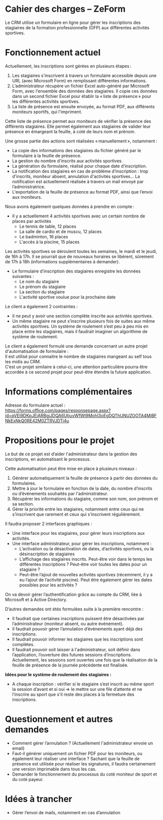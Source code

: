Cahier des charges – ZeForm
===============

Le CRM utilise un formulaire en ligne pour gérer les inscriptions des stagiaires de la formation professionnelle (OFP) aux différentes activités sportives.

# Fonctionnement actuel 

Actuellement, les inscriptions sont gérées en plusieurs étapes :

1. Les stagiaires s'inscrivent à travers un formulaire accessible depuis une URL (avec Microsoft Form) en remplissant différentes informations.
2. L’administrateur récupère un fichier Excel auto-généré par Microsoft Form, avec l'ensemble des données des stagiaires. Il copie ces données dans un second fichier Excel pour établir la « liste de présence » pour les différentes activités sportives.
3. La liste de présence est ensuite envoyée, au format PDF, aux différents moniteurs sportifs, qui l'impriment.

Cette liste de présence permet aux moniteurs de vérifier la présence des différents stagiaires. Elle permet également aux stagiaires de valider leur présence en émargeant la feuille, à coté de leurs nom et prénom.

Une grosse partie des actions sont réalisées « manuellement », notamment :

- La copie des informations des stagiaires du fichier généré par le formulaire à la feuille de présence.
- La gestion du nombre d'inscrits aux activités sportives.
- La génération du formulaire, réalisé pour chaque date d’inscription.
- La notification des stagiaires en cas de problème d’inscription : trop d'inscrits, moniteur absent, annulation d'activités sportives... La notification est actuellement réalisée à travers un mail envoyé par l’administratrice.
- L'exportation de la feuille de présence au format PDF, ainsi que l’envoi aux moniteurs.

Nous avons également quelques données à prendre en compte : 

- Il y a actuellement 4 activités sportives avec un certain nombre de places par activités
  - Le tennis de table, 12 places
  - La salle de cardio et de muscu, 12 places
  - Le badminton, 16 places
  - L'accès à la piscine, 15 places

Les activités sportives se déroulent toutes les semaines, le mardi et le jeudi, de 16h à 17h. Il se pourrait que de nouveaux horaires se libèrent, sûrement de 17h à 18h (informations supplémentaires à demander).

- Le formulaire d’inscription des stagiaires enregistre les données suivantes :
  - Le nom du stagiaire
  - Le prénom du stagiaire
  - La section du stagiaire
  - L'activité sportive voulue pour la prochaine date

Le client a également 2 contraintes :

- Il ne peut y avoir une section complète inscrite aux activités sportives.
- Un même stagiaire ne peut s’inscrire plusieurs fois de suites aux même activités sportives.
  Un système de roulement s’est peu à peu mis en place entre les stagiaires, mais il faudrait imaginer un algorithme de système de roulement.

Le client a également formulé une demande concernant un autre projet d'automatisation de formulaire :  
Il est utilisé pour connaitre le nombre de stagiaires mangeant au self tous les midis au CRM.  
C’est un projet similaire à celui-ci, une attention particulière pourra être accordée à ce second projet pour peut-être étendre la future application.

# Informations complémentaires

Adresse du formulaire actuel : https://forms.office.com/pages/responsepage.aspx?id=pVEI9DKpJEiARBgjJDQA6UtjuvWfWt9Mohl3oEgDQThUNUZOOTA4MjBFNkExNkQ0RE42M0ZTRVJDTi4u

# Propositions pour le projet

Le but de ce projet est d’aider l'administrateur dans la gestion des inscriptions, en automatisant le processus. 

Cette automatisation peut être mise en place à plusieurs niveaux :

1. Générer automatiquement la feuille de présence à partir des données du formulaires.
2. Mettre à jour le formulaire en fonction de la date, du nombre d’inscrits ou d’événements souhaités par l'administrateur.
3. Récupérer les informations du stagiaire, comme son nom, son prénom et sa section.
4. Gérer la priorité entre les stagiaires, notamment entre ceux qui ne s’inscrivent que rarement et ceux qui s’inscrivent régulièrement.

Il faudra proposer 2 interfaces graphiques :
- Une interface pour les stagiaires, pour gérer leurs inscriptions aux activités.
- Une interface administrateur, pour gérer les inscriptions, notamment :
  - L’activation ou la désactivation de dates, d’activités sportives, ou la désinscription de stagiaires
  - L’affichage des stagiaires inscrits. Peut-être voir dans le temps les différentes inscriptions ? Peut-être voir toutes les dates pour un stagiaire ?
  - Peut-être l’ajout de nouvelles activités sportives (récemment, il y a eu l’ajout de l’activité piscine). Peut être également gérer les dates possibles pour les activités ?

On va devoir gérer l’authentification grâce au compte du CRM, liée à Microsoft et à Active Directory.

D’autres demandes ont étés formulées suite à la première rencontre :

- Il faudrait que certaines inscriptions puissent être désactivées par l’administrateur (moniteur absent, ou autre événement).
- Il faudrait pouvoir gérer l’annulation d’événements ayant déjà des inscriptions.
- Il faudrait pouvoir informer les stagiaires que les inscriptions sont complètes.
- Il faudrait pouvoir soit laisser à l'administrateur, soit définir dans l’application, l’ouverture des futures sessions d’inscriptions. Actuellement, les sessions sont ouvertes une fois que la réalisation de la feuille de présence de la journée précédente est finalisée.

**Idées pour le système de roulement des stagiaires :**

- A chaque inscription : vérifier si le stagiaire s’est inscrit au même sport la session d’avant et si oui => le mettre sur une file d’attente et ne l’inscrire au sport que s'il reste des places à la fermeture des inscriptions.

# Questionnement et autres demandes

- Comment gérer l’annulation ? (Actuellement l'administrateur envoie un email)
- Faut-il générer uniquement un fichier PDF pour les moniteurs, ou également leur réaliser une interface ?
Sachant que la feuille de présence est utilisée pour réaliser les signatures, il faudra certainement une version imprimable dans tous les cas.
- Demander le fonctionnement du processus du coté moniteur de sport et du coté payeur.

# Idées à trancher

- Gérer l’envoi de mails, notamment en cas d’annulation
